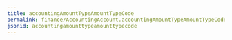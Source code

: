 ```yaml
---
title: accountingAmountTypeAmountTypeCode
permalink: finance/AccountingAccount.accountingAmountTypeAmountTypeCode.html
jsonid: accountingamounttypeamounttypecode
---
```

